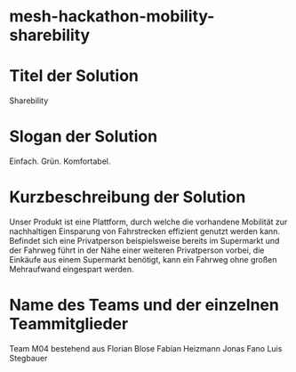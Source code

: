 # mesh-hackathon-mobility-sharebility

# Titel der Solution
Sharebility

# Slogan der Solution
Einfach. Grün. Komfortabel.

# Kurzbeschreibung der Solution
Unser Produkt ist eine Plattform, durch welche die vorhandene Mobilität zur nachhaltigen Einsparung von Fahrstrecken effizient genutzt werden kann. 
Befindet sich eine Privatperson beispielsweise bereits im Supermarkt und der Fahrweg führt in der Nähe einer weiteren Privatperson vorbei, die Einkäufe aus einem Supermarkt benötigt, kann ein Fahrweg ohne großen Mehraufwand eingespart werden. 

# Name des Teams und der einzelnen Teammitglieder
Team M04 bestehend aus
  Florian Blose
  Fabian Heizmann
  Jonas Fano
  Luis Stegbauer
  
